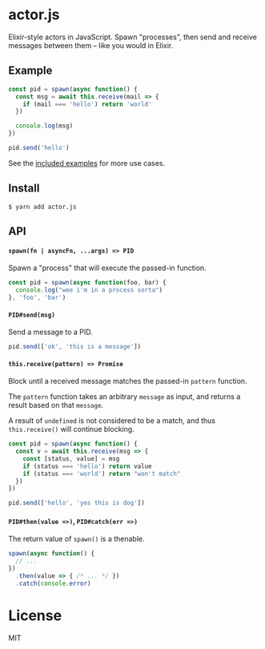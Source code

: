 # actor.js

Elixir-style actors in JavaScript. Spawn "processes", then send and receive messages between them – like you would in Elixir.

## Example

```js
const pid = spawn(async function() {
  const msg = await this.receive(mail => {
    if (mail === 'hello') return 'world'
  })

  console.log(msg)
})

pid.send('hello')
```

See the [included examples](examples/) for more use cases.

## Install

```
$ yarn add actor.js
```

## API

#### `spawn(fn | asyncFn, ...args) => PID`

Spawn a "process" that will execute the passed-in function.

```js
const pid = spawn(async function(foo, bar) {
  console.log("wee i'm in a process sorta")
}, 'foo', 'bar')
```

#### `PID#send(msg)`

Send a message to a PID.

```js
pid.send(['ok', 'this is a message'])
```

#### `this.receive(pattern) => Promise`

Block until a received message matches the passed-in `pattern` function.

The `pattern` function takes an arbitrary `message` as input, and returns a result based on that `message`.

A result of `undefined` is not considered to be a match, and thus `this.receive()` will continue blocking.

```js
const pid = spawn(async function() {
  const v = await this.receive(msg => {
    const [status, value] = msg
    if (status === 'hello') return value
    if (status === 'world') return "won't match"
  })
})

pid.send(['hello', 'yes this is dog'])
```

#### `PID#then(value =>)`, `PID#catch(err =>)`

The return value of `spawn()` is a thenable.

```js
spawn(async function() {
  // ...
})
  .then(value => { /* ... */ })
  .catch(console.error)
```

# License

MIT
